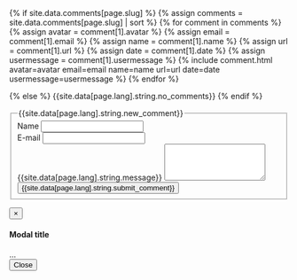 <div id="comments">
  {% if site.data.comments[page.slug] %}
    {% assign comments = site.data.comments[page.slug] | sort %}
    {% for comment in comments %}
      {% assign avatar      = comment[1].avatar %}
      {% assign email       = comment[1].email %}
      {% assign name        = comment[1].name %}
      {% assign url         = comment[1].url %}
      {% assign date        = comment[1].date %}
      {% assign usermessage     = comment[1].usermessage %}
      {% include comment.html avatar=avatar email=email name=name url=url date=date usermessage=usermessage %}
    {% endfor %}

  {% else %}
    {{site.data[page.lang].string.no_comments}}
  {% endif %}
</div>
<div class="jumbotron">
    <form class="form " method="POST" action="http://http://80.211.53.205:8080/v2/entry/gcworld/gcMods-Website/master/comments">
      <div class="form__spinner mdl-spinner mdl-spinner--single-color mdl-js-spinner is-active"></div>
      <fieldset>
        <!-- Form Name -->
        <legend>{{site.data[page.lang].string.new_comment}}</legend>
        <!-- e.g. "2016-01-02-this-is-a-post" -->
        <input name="options[slug]" type="hidden" value="{{ page.slug }}">
        <input type="hidden" name="options[reCaptcha][siteKey]" value="6LdfFcUSAAAAABjim_wfeAZCrDDGNbnnPLq50PJQ">
        <input type="hidden" name="options[reCaptcha][secret]" value="gfsQFwVc+c+9YjVoX3PAs/1HryM44UONvReu34dBUux/g24BNHmvg925rJG8saE/UOpb9s0Kw8HbTdk+UHeyNwDW1R4IBFTb+mpAJ4g5rKyidCO6jSANTgM/8FzzqQ9JaFeVX1rNSUYHX">
        <div class="form-group">
          <label for="name">Name</label>
          <input id="name" class="form-control" name="fields[name]" type="text">
        </div>
        <div class="form-group">
          <label for="email">E-mail</label>
          <input id="email" class="form-control" name="fields[email]" type="email">
        </div>
        <div class="form-group">
          <label for="message">{{site.data[page.lang].string.message}}</label>
          <textarea id="message" class="form-control" rows="4" name="fields[usermessage]"></textarea>
        </div>
        <button class="btn btn-primary" type="submit" id="comment-submit" data-loading-text="<i class='fas fa-cog fa-spin'></i> {{site.data[page.lang].string.loading}}...">{{site.data[page.lang].string.submit_comment}}</button>
        <div class="g-recaptcha" data-sitekey="6LdfFcUSAAAAABjim_wfeAZCrDDGNbnnPLq50PJQ"></div>
      </fieldset>
    </form>
</div>
<!-- Modal -->
    <div class="modal fade" id="myModal" tabindex="-1" role="dialog" aria-labelledby="myModalLabel">
      <div class="modal-dialog" role="document">
        <div class="modal-content">
          <div class="modal-header">
            <button type="button" class="close" data-dismiss="modal" aria-label="Close"><span aria-hidden="true">&times;</span></button>
            <h4 class="modal-title" id="myModalLabel">Modal title</h4>
          </div>
          <div class="modal-body" id="myModalBody">
            ...
          </div>
          <div class="modal-footer">
            <button type="button" class="btn btn-default" data-dismiss="modal">Close</button>
          </div>
        </div>
      </div>
    </div>
